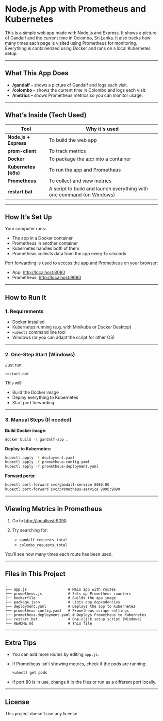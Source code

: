 # Node.js App with Prometheus and Kubernetes

This is a simple web app made with Node.js and Express. It shows a picture of Gandalf and the current time in Colombo, Sri Lanka. It also tracks how many times each page is visited using Prometheus for monitoring. Everything is containerized using Docker and runs on a local Kubernetes setup.

---

## What This App Does

* **/gandalf** – shows a picture of Gandalf and logs each visit.
* **/colombo** – shows the current time in Colombo and logs each visit.
* **/metrics** – shows Prometheus metrics so you can monitor usage.

---

## What’s Inside (Tech Used)

| Tool                  | Why it's used                                                         |
| --------------------- | --------------------------------------------------------------------- |
| **Node.js + Express** | To build the web app                                                  |
| **prom-client**       | To track metrics                                                      |
| **Docker**            | To package the app into a container                                   |
| **Kubernetes (k8s)**  | To run the app and Prometheus                                         |
| **Prometheus**        | To collect and view metrics                                           |
| **restart.bat**       | A script to build and launch everything with one command (on Windows) |

---

## How It’s Set Up

Your computer runs:

* The app in a Docker container
* Prometheus in another container
* Kubernetes handles both of them
* Prometheus collects data from the app every 15 seconds

Port forwarding is used to access the app and Prometheus on your browser:

* App: [http://localhost:8080](http://localhost:8080)
* Prometheus: [http://localhost:9090](http://localhost:9090)

---

## How to Run It

### 1. Requirements

* Docker installed
* Kubernetes running (e.g. with Minikube or Docker Desktop)
* `kubectl` command line tool
* Windows (or you can adapt the script for other OS)

---

### 2. One-Step Start (Windows)

Just run:

```
restart.bat
```

This will:

* Build the Docker image
* Deploy everything to Kubernetes
* Start port forwarding

---

### 3. Manual Steps (If needed)

**Build Docker image:**

```bash
docker build -t gandalf-app .
```

**Deploy to Kubernetes:**

```bash
kubectl apply -f deployment.yaml
kubectl apply -f prometheus-config.yaml
kubectl apply -f prometheus-deployment.yaml
```

**Forward ports:**

```bash
kubectl port-forward svc/gandalf-service 8080:80
kubectl port-forward svc/prometheus-service 9090:9090
```

---

## Viewing Metrics in Prometheus

1. Go to [http://localhost:9090](http://localhost:9090)
2. Try searching for:

   * `gandalf_requests_total`
   * `colombo_requests_total`

You’ll see how many times each route has been used.

---

## Files in This Project

```
.
├── app.js                   # Main app with routes
├── prometheus.js            # Sets up Prometheus counters
├── Dockerfile               # Builds the app image
├── package.json             # Lists app dependencies
├── deployment.yaml          # Deploys the app to Kubernetes
├── prometheus-config.yaml   # Prometheus scrape settings
├── prometheus-deployment.yaml # Deploys Prometheus to Kubernetes
├── restart.bat              # One-click setup script (Windows)
└── README.md                # This file
```

---

## Extra Tips

* You can add more routes by editing `app.js`.
* If Prometheus isn't showing metrics, check if the pods are running:

  ```bash
  kubectl get pods
  ```
* If port 80 is in use, change it in the files or run as a different port locally.

---

## License

This project doesn't use any license.
